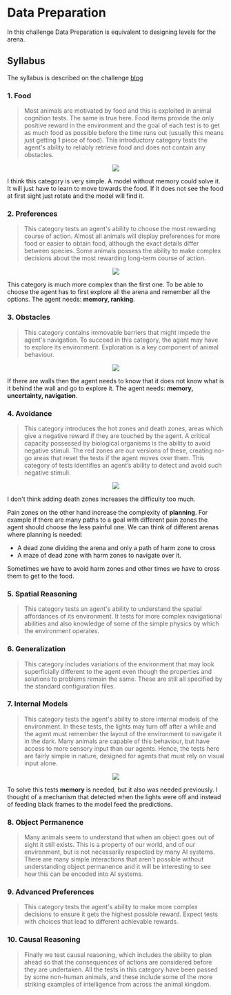 # Data Preparation
<!--- --->

In this challenge Data Preparation is equivalent to designing levels for the arena.

## Syllabus

The syllabus is described on the challenge [blog](https://mdcrosby.com/blog/animalailaunch.html)


### 1. Food
> Most animals are motivated by food and this is exploited in animal cognition tests. The same is true here. Food items provide the only positive reward in the environment and the goal of each test is to get as much food as possible before the time runs out (usually this means just getting 1 piece of food). This introductory category tests the agent's ability to reliably retrieve food and does not contain any obstacles.

<p align="center">
  <img src="https://mdcrosby.com/blog/figs/GoodGoal.png">
</p>


I think this category is very simple. A model without memory could solve it. It will just have to learn to move towards the food.
If it does not see the food at first sight just rotate and the model will find it.

### 2. Preferences
> This category tests an agent's ability to choose the most rewarding course of action. Almost all animals will display preferences for more food or easier to obtain food, although the exact details differ between species. Some animals possess the ability to make complex decisions about the most rewarding long-term course of action.

<p align="center">
  <img src="https://mdcrosby.com/blog/figs/BadGoal.png">
</p>

This category is much more complex than the first one. To be able to choose the agent has to first explore all the arena and remember all the options. The agent needs: **memory, ranking**.

### 3. Obstacles
>This category contains immovable barriers that might impede the agent's navigation. To succeed in this category, the agent may have to explore its environment. Exploration is a key component of animal behaviour.

<p align="center">
  <img src="https://mdcrosby.com/blog/figs/Wall.png">
</p>

If there are walls then the agent needs to know that it does not know what is it behind the wall and go to explore it. The agent needs: **memory, uncertainty, navigation**.

### 4. Avoidance
>This category introduces the hot zones and death zones, areas which give a negative reward if they are touched by the agent. A critical capacity possessed by biological organisms is the ability to avoid negative stimuli. The red zones are our versions of these, creating no-go areas that reset the tests if the agent moves over them. This category of tests identifies an agent’s ability to detect and avoid such negative stimuli.

<p align="center">
  <img src="https://mdcrosby.com/blog/figs/DeathZone.png">
</p>

I don't think adding death zones increases the difficulty too much.

Pain zones on the other hand increase the complexity of **planning**. For example if there are many
paths to a goal with different pain zones the agent should choose the less painful one.
We can think of different arenas where planning is needed:
* A dead zone dividing the arena and only a path of harm zone to cross
* A maze of dead zone with harm zones to navigate over it.

Sometimes we have to avoid harm zones and other times we have to cross them to get to the food.

### 5. Spatial Reasoning
>This category tests an agent's ability to understand the spatial affordances of its environment. It tests for more complex navigational abilities and also knowledge of some of the simple physics by which the environment operates.

### 6. Generalization
>This category includes variations of the environment that may look superficially different to the agent even though the properties and solutions to problems remain the same. These are still all specified by the standard configuration files.

### 7. Internal Models
>This category tests the agent's ability to store internal models of the environment. In these tests, the lights may turn off after a while and the agent must remember the layout of the environment to navigate it in the dark. Many animals are capable of this behaviour, but have access to more sensory input than our agents. Hence, the tests here are fairly simple in nature, designed for agents that must rely on visual input alone.

<p align="center">
  <img src="https://mdcrosby.com/blog/figs/black.png">
</p>

To solve this tests **memory** is needed, but it also was needed previously. I thought of a mechanism that detected when the lights were off and instead of feeding black frames to the model feed the predictions.

### 8. Object Permanence
> Many animals seem to understand that when an object goes out of sight it still exists. This is a property of our world, and of our environment, but is not necessarily respected by many AI systems. There are many simple interactions that aren't possible without understanding object permanence and it will be interesting to see how this can be encoded into AI systems.

### 9. Advanced Preferences
>This category tests the agent's ability to make more complex decisions to ensure it gets the highest possible reward. Expect tests with choices that lead to different achievable rewards.

### 10. Causal Reasoning
>Finally we test causal reasoning, which includes the ability to plan ahead so that the consequences of actions are considered before they are undertaken. All the tests in this category have been passed by some non-human animals, and these include some of the more striking examples of intelligence from across the animal kingdom.

<!--
## Select Data
<!---Decide on the data to be used for analysis. Criteria include relevance to
the data mining goals, quality, and technical constraints such as limits on data
volume or data types. Note that data selection covers selection of attributes
(columns) as well as selection of records (rows) in a table.
List the data to be included/excluded and the reasons for these decisions.
## Clean Data
<!---Raise the data quality to the level required by the selected analysis techniques.
This may involve selection of clean subsets of the data, the insertion of suitable
defaults, or more ambitious techniques such as the estimation of missing data by
modeling. Describe what decisions and actions were taken to address the data
quality problems reported during the Verify Data Quality task of the Data
Understanding phase. Transformations of the data for cleaning purposes and the
possible impact on the analysis results should be considered. 
## Construct Data
<!---This task includes constructive data preparation operations such as the
production of derived attributes or entire new records, or transformed values
for existing attributes. 
## Integrate Data
<!---These are methods whereby information is combined from multiple tables or
records to create new recordsor values. 
## Format Data
<!---Formatting transformations refer to primarily syntactic modifications made
to the data that do not change its meaning, but might be required by the
modeling tool. --->
